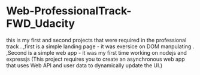# Web-ProfessionalTrack-FWD_Udacity
this is my first and second projects that were required in the professional track .
,first is a simple landing page - it was exersice on DOM manpulating .
,Second is a simple web app - it was my first time working on nodejs and expressjs (This project requires you to create an asynchronous web app that uses Web API and user data to dynamically update the UI.)
